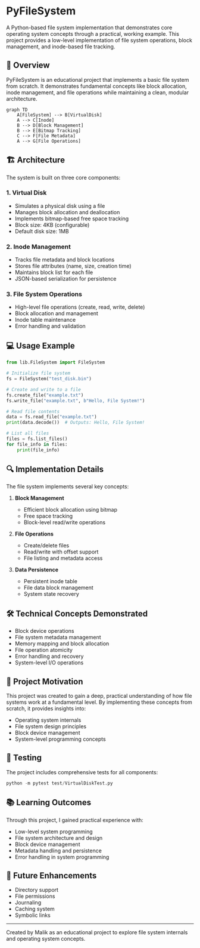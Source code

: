 # PyFileSystem

A Python-based file system implementation that demonstrates core operating system concepts through a practical, working example. This project provides a low-level implementation of file system operations, block management, and inode-based file tracking.

## 📖 Overview

PyFileSystem is an educational project that implements a basic file system from scratch. It demonstrates fundamental concepts like block allocation, inode management, and file operations while maintaining a clean, modular architecture.

```mermaid
graph TD
    A[FileSystem] --> B[VirtualDisk]
    A --> C[Inode]
    B --> D[Block Management]
    B --> E[Bitmap Tracking]
    C --> F[File Metadata]
    A --> G[File Operations]
```

## 🏗️ Architecture

The system is built on three core components:

### 1. Virtual Disk
- Simulates a physical disk using a file
- Manages block allocation and deallocation
- Implements bitmap-based free space tracking
- Block size: 4KB (configurable)
- Default disk size: 1MB

### 2. Inode Management
- Tracks file metadata and block locations
- Stores file attributes (name, size, creation time)
- Maintains block list for each file
- JSON-based serialization for persistence

### 3. File System Operations
- High-level file operations (create, read, write, delete)
- Block allocation and management
- Inode table maintenance
- Error handling and validation

## 💻 Usage Example

```python
from lib.FileSystem import FileSystem

# Initialize file system
fs = FileSystem("test_disk.bin")

# Create and write to a file
fs.create_file("example.txt")
fs.write_file("example.txt", b"Hello, File System!")

# Read file contents
data = fs.read_file("example.txt")
print(data.decode())  # Outputs: Hello, File System!

# List all files
files = fs.list_files()
for file_info in files:
    print(file_info)
```

## 🔍 Implementation Details

The file system implements several key concepts:

1. **Block Management**
   - Efficient block allocation using bitmap
   - Free space tracking
   - Block-level read/write operations

2. **File Operations**
   - Create/delete files
   - Read/write with offset support
   - File listing and metadata access

3. **Data Persistence**
   - Persistent inode table
   - File data block management
   - System state recovery

## 🛠️ Technical Concepts Demonstrated

- Block device operations
- File system metadata management
- Memory mapping and block allocation
- File operation atomicity
- Error handling and recovery
- System-level I/O operations

## 🎯 Project Motivation

This project was created to gain a deep, practical understanding of how file systems work at a fundamental level. By implementing these concepts from scratch, it provides insights into:

- Operating system internals
- File system design principles
- Block device management
- System-level programming concepts

## 🧪 Testing

The project includes comprehensive tests for all components:

```python
python -m pytest test/VirtualDiskTest.py
```

## 📚 Learning Outcomes

Through this project, I gained practical experience with:
- Low-level system programming
- File system architecture and design
- Block device management
- Metadata handling and persistence
- Error handling in system programming

## 🚀 Future Enhancements

- Directory support
- File permissions
- Journaling
- Caching system
- Symbolic links

---
Created by Malik as an educational project to explore file system internals and operating system concepts.
